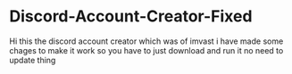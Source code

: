 # Discord-Account-Creator-Fixed
Hi this the discord account creator which was of imvast i have made some chages to make it work so you have to just download and run it no need to update thing 
